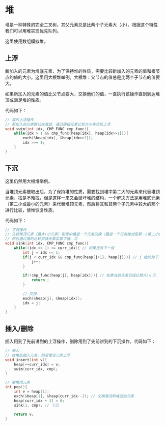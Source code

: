 # 堆

堆是一种特殊的完全二叉树，其父元素总是比两个子元素大（小），根据这个特性我们可以用堆实现优先队列。

这里使用数组模拟堆。

## 上浮

新加入的元素为堆底元素，为了保持堆的性质，需要比较新加入的元素的值和根节点的值的大小，这里用大根堆举例。大根堆：父节点的值总是比两个子节点的值要大。

如果新加入的元素的值比父节点要大，交换他们的值，一直执行该操作直到到达堆顶或满足堆的性质。

代码如下：

```c++
// 堆的上浮操作
// 新加入的元素默认在堆底，通过跟根元素比较大小来实现上浮
void swim(int idx, CMP_FUNC cmp_func){
	while(idx > 1 && cmp_func(heap[idx], heap[idx>>1])){
		exch(&heap[idx], &heap[idx>>1]);
		idx >>= 1;
	}
}
```

## 下沉

这里仍然用大根堆举例。

当堆顶元素被取出后，为了保持堆的性质，需要找到堆中第二大的元素来代替堆顶元素，找是不难找，但是这样一来又会破坏堆的结构，一个解决方法是用堆底元素（第二小或最小的元素）来代替堆顶元素，然后将其和其两个子元素中较大的那个进行比较，使堆恢复性质。

代码如下：

```c++
// 下沉操作
// 先将堆顶元素（最大/小元素）和堆中最后一个元素交换（最后一个元素绝对是第一/第二小的值）
// 然后通过值的比较交换元素实现下城、沉
void sink(int idx, CMP_FUNC cmp_func){
	while((idx << 1) <= curr_idx){ // 如果还有下一层
		int j = idx << 1;
		if(j < curr_idx && cmp_func(heap[j+1], heap[j])){ // j 始终为下一层中最大/最小的元素
			j++;
		}
		
		if(!cmp_func(heap[j], heap[idx])){ // 如果当前元素已经比根大/小了，表明堆已经有序，结束
			return ;
		}
		
		// 交换
		exch(&heap[j], &heap[idx]);
		idx = j;
	}
}

```

## 插入/删除

插入用到了先前讲到的上浮操作，删除用到了先前讲到的下沉操作，代码如下：

```c++
// 插入
// 在堆底插入元素，然后使该元素上浮
void insert(int v){
	heap[++curr_idx] = v;
	swim(curr_idx, cmp);
}

// 取堆顶元素
int pop(){
	int v = heap[1];
	exch(&heap[1], &heap[curr_idx--]); // 交换堆顶和堆底的元素
	heap[curr_idx + 1] = 0;
	sink(1, cmp); // 下沉
	
	return v;
}
```

